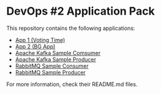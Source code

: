 # DevOps #2 Application Pack

This repository contains the following applications:

- [App 1 (Voting Time)](app1/README.md)
- [App 2 (BG App)](app2/README.md)
- [Apache Kafka Sample Comsumer](kafka-cons/README.md)
- [Apache Kafka Sample Producer](kafka-prod/README.md)
- [RabbitMQ Sample Consumer](rabbit-cons/README.md)
- [RabbitMQ Sample Producer](rabbit-prod/README.md)

For more information, check their README.md files.
